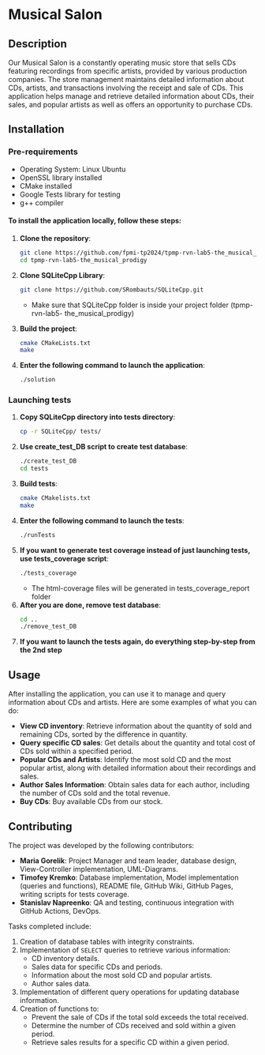 # Musical Salon

## Description
Our Musical Salon is a constantly operating music store that sells CDs featuring recordings from specific artists, provided by various production companies. The store management maintains detailed information about CDs, artists, and transactions involving the receipt and sale of CDs. This application helps manage and retrieve detailed information about CDs, their sales, and popular artists as well as offers an opportunity to purchase CDs.

## Installation
### Pre-requirements
- Operating System: Linux Ubuntu
- OpenSSL library installed
- CMake installed
- Google Tests library for testing
- g++ compiler

#### To install the application locally, follow these steps:

1. **Clone the repository**:
    ```bash
    git clone https://github.com/fpmi-tp2024/tpmp-rvn-lab5-the_musical_prodigy.git
	cd tpmp-rvn-lab5-the_musical_prodigy
    ```

2. **Clone SQLiteCpp Library**:
    ```bash
	git clone https://github.com/SRombauts/SQLiteCpp.git
    ```
	- Make sure that SQLiteCpp folder is inside your project folder (tpmp-rvn-lab5-		the_musical_prodigy)
3. **Build the project**:
    ```bash
	cmake CMakeLists.txt
	make
    ```

4. **Enter the following command to launch the application**:
    ```bash
	./solution
	```

### Launching tests

1. **Copy SQLiteCpp directory into tests directory**:
	 ```bash
	cp -r SQLiteCpp/ tests/
	```
2.  **Use create_test_DB script to create test database**:
	 ```bash
	./create_test_DB
	cd tests
	```
3. **Build tests**:
	```bash
	cmake CMakelists.txt
	make
	```
4. **Enter the following command to launch the tests**:
	 ```bash
	./runTests
	```
5. **If you want to generate test coverage instead of just launching tests, use tests_coverage script**:
	```bash
	./tests_coverage
	```
	- The html-coverage files will be generated in tests_coverage_report folder  
6. **After you are done, remove test database**:
	 ```bash
	cd ..
	./remove_test_DB
	```
7. **If you want to launch the tests again, do everything step-by-step from the 2nd step**

## Usage

After installing the application, you can use it to manage and query information about CDs and artists. Here are some examples of what you can do:

- **View CD inventory**: Retrieve information about the quantity of sold and remaining CDs, sorted by the difference in quantity.
- **Query specific CD sales**: Get details about the quantity and total cost of CDs sold within a specified period.
- **Popular CDs and Artists**: Identify the most sold CD and the most popular artist, along with detailed information about their recordings and sales.
- **Author Sales Information**: Obtain sales data for each author, including the number of CDs sold and the total revenue.
- **Buy CDs**: Buy available CDs from our stock.


## Contributing

The project was developed by the following contributors:
- **Maria Gorelik**: Project Manager and team leader, database design, View-Controller implementation, UML-Diagrams. 
- **Timofey Kremko**: Database implementation, Model implementation (queries and functions), README file, GitHub Wiki, GitHub Pages, writing scripts for tests coverage.
- **Stanislav Napreenko**: QA and testing, continuous integration with GitHub Actions, DevOps.

Tasks completed include:

1. Creation of database tables with integrity constraints.
2. Implementation of `SELECT` queries to retrieve various information:
    - CD inventory details.
    - Sales data for specific CDs and periods.
    - Information about the most sold CD and popular artists.
    - Author sales data.
3. Implementation of different query operations for updating database information.
4. Creation of functions to:
    - Prevent the sale of CDs if the total sold exceeds the total received.
    - Determine the number of CDs received and sold within a given period.
    - Retrieve sales results for a specific CD within a given period.